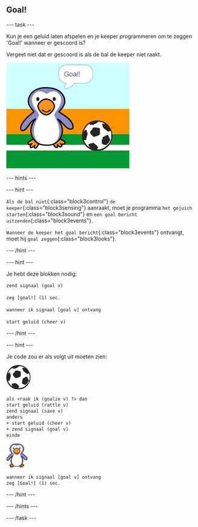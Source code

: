 ## Goal!

--- task ---

Kun je een geluid laten afspelen en je keeper programmeren om te zeggen 'Goal!' wanneer er gescoord is?

Vergeet niet dat er gescoord is als de bal de keeper niet raakt.

![schermafbeelding](images/goalie-goal-test.png)

--- hints ---

--- hint ---

`Als de bal niet`{:class="block3control"} `de keeper`{:class="block3sensing"} aanraakt, moet je programma `het gejuich starten`{:class="block3sound"} en `een goal bericht uitzenden`{:class="block3events"}.

`Wanneer de keeper het goal bericht`{:class="block3events"} ontvangt, moet hij `goal zeggen`{:class="block3looks"}.

--- /hint ---

--- hint ---

Je hebt deze blokken nodig:

```blocks3
zend signaal (goal v)

zeg [goal!] (1) sec.

wanneer ik signaal [goal v] ontvang

start geluid (cheer v)
```

--- /hint ---

--- hint ---

Je code zou er als volgt uit moeten zien:

![voetbal sprite](images/football-sprite.png)

```blocks3
als <raak ik (goalie v) ?> dan
start geluid (rattle v)
zend signaal (save v)
anders
+ start geluid (cheer v)
+ zend signaal (goal v)
einde
```

![keeper sprite](images/goalie-sprite.png)

```blocks3
wanneer ik signaal [goal v] ontvang
zeg [Goal!] (1) sec.
```

--- /hint ---



--- /hints ---


--- /task ---
